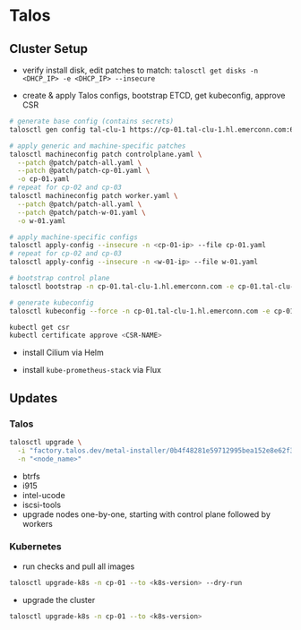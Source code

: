 # Talos

## Cluster Setup

- verify install disk, edit patches to match: `talosctl get disks -n <DHCP_IP> -e <DHCP_IP> --insecure`

- create & apply Talos configs, bootstrap ETCD, get kubeconfig, approve CSR

```bash
# generate base config (contains secrets)
talosctl gen config tal-clu-1 https://cp-01.tal-clu-1.hl.emerconn.com:6443

# apply generic and machine-specific patches
talosctl machineconfig patch controlplane.yaml \
  --patch @patch/patch-all.yaml \
  --patch @patch/patch-cp-01.yaml \
  -o cp-01.yaml
# repeat for cp-02 and cp-03
talosctl machineconfig patch worker.yaml \
  --patch @patch/patch-all.yaml \
  --patch @patch/patch-w-01.yaml \
  -o w-01.yaml

# apply machine-specific configs
talosctl apply-config --insecure -n <cp-01-ip> --file cp-01.yaml
# repeat for cp-02 and cp-03
talosctl apply-config --insecure -n <w-01-ip> --file w-01.yaml

# bootstrap control plane
talosctl bootstrap -n cp-01.tal-clu-1.hl.emerconn.com -e cp-01.tal-clu-1.hl.emerconn.com --talosconfig=./talosconfig

# generate kubeconfig
talosctl kubeconfig --force -n cp-01.tal-clu-1.hl.emerconn.com -e cp-01.tal-clu-1.hl.emerconn.com --talosconfig=./talosconfig

kubectl get csr
kubectl certificate approve <CSR-NAME>
```

- install Cilium via Helm

- install `kube-prometheus-stack` via Flux

## Updates

### Talos

```bash
talosctl upgrade \
  -i "factory.talos.dev/metal-installer/0b4f48281e59712995bea152e8e62f3082be4ab66d2bdd0ca83cb3ce8c4509a9:v<version>" \
  -n "<node_name>"
```
  - btrfs
  - i915
  - intel-ucode
  - iscsi-tools
- upgrade nodes one-by-one, starting with control plane followed by workers

### Kubernetes

- run checks and pull all images
```bash
talosctl upgrade-k8s -n cp-01 --to <k8s-version> --dry-run
```
- upgrade the cluster
```bash
talosctl upgrade-k8s -n cp-01 --to <k8s-version>
```

